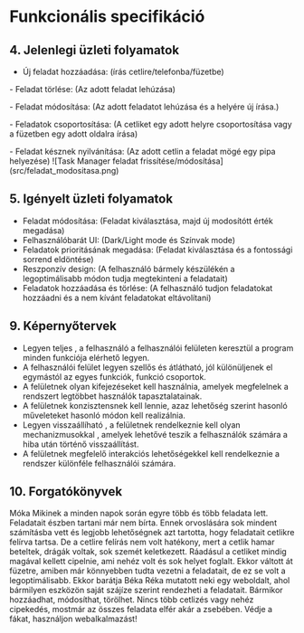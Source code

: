 # Funkcionális specifikáció

## 4. Jelenlegi üzleti folyamatok
 
- Új feladat hozzáadása: (írás cetlire/telefonba/füzetbe)
<p align="center"
<img src="src/uj_feladat_hozzaadasa.png" title="Task Manager új feladat hozzáadása">
</p>
- Feladat törlése: (Az adott feladat lehúzása)
<p align="center"
<img src="src/feladat_torlese.png" title="Task Manager feladat törlése">
</p>
- Feladat módosítása: (Az adott feladatot lehúzása és a helyére új írása.)
<p align="center"
<img src="src/feladat_csoportositasa.png" title="Task Manager  feladat csoportosítása">
</p>
- Feladatok csoportosítása: (A cetliket egy adott helyre csoportosítása vagy a füzetben egy adott oldalra írása)
<p align="center"
<img src="src/feladat_kesznek_nyilvanitasa.png" title="Task Manager feladat késznek nyilvánítása">
</p>
- Feladat késznek nyilvánítása: (Az adott cetlin a feladat mögé egy pipa helyezése)
![Task Manager feladat frissítése/módosítása](src/feladat_modositasa.png)

## 5. Igényelt üzleti folyamatok
- Feladat módosítása: (Feladat kiválasztása, majd új modosítótt érték megadása)
- Felhasználóbarát UI: (Dark/Light mode és Színvak mode)
- Feladatok prioritásának megadása: (Feladat kiválasztása és a fontossági sorrend eldöntése)
- Reszponzív design: (A felhasználó bármely készülékén a legoptimálisabb módon tudja megtekinteni a feladatait)
- Feladatok hozzáadása és törlése: (A felhasználó tudjon feladatokat hozzáadni és a nem kívánt feladatokat eltávolítani)

## 9. Képernyőtervek

- Legyen teljes , a felhasználó a felhasználói felületen keresztül a program minden funkciója elérhető legyen.
- A felhasználói felület legyen szellős és átlátható, jól különüljenek el egymástól az egyes funkciók, funkció csoportok.
- A felületnek olyan kifejezéseket kell használnia, amelyek megfelelnek a rendszert legtöbbet használók tapasztalatainak.
- A felületnek konzisztensnek kell lennie, azaz lehetőség szerint hasonló műveleteket hasonló módon kell realizálnia.
- Legyen visszaállíható , a felületnek rendelkeznie kell olyan mechanizmusokkal , amelyek lehetővé teszik a felhasználók számára a hiba után történő visszaállítást.
- A felületnek megfelelő interakciós lehetőségekkel kell rendelkeznie a rendszer különféle felhasználói számára.

## 10. Forgatókönyvek
Móka Mikinek a minden napok során egyre több és több feladata lett. Feladatait észben tartani már nem bírta. Ennek orvoslására sok mindent számításba vett és legjobb lehetőségnek azt tartotta, hogy feladatait cetlikre felírva tartsa.
De a cetlire felírás nem volt hatékony, mert a cetlik hamar beteltek, drágák voltak, sok szemét keletkezett. Ráadásul a cetliket mindig magával kellett cipelnie, ami nehéz volt és sok helyet foglalt. 
Ekkor váltott át füzetre, amiben már könnyebben tudta vezetni a feladatait, de ez se volt a legoptimálisabb. Ekkor barátja Béka Réka mutatott neki egy weboldalt, ahol bármilyen eszközön saját szájíze szerint rendezheti a feladatait. 
Bármikor hozzáadhat, módosíthat, törölhet. Nincs több cetlizés vagy nehéz cipekedés, mostmár az összes feladata elfér akár a zsebében. Védje a fákat, használjon webalkalmazást!
